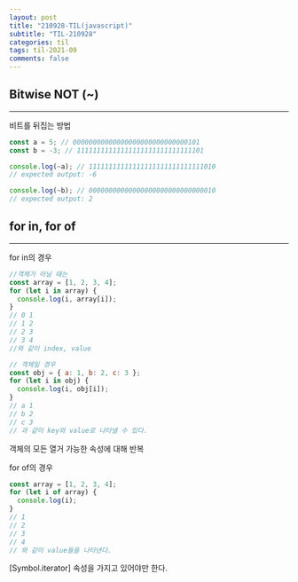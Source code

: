 ```yaml
---
layout: post
title: "210928-TIL(javascript)"
subtitle: "TIL-210928"
categories: til
tags: til-2021-09
comments: false
---
```


## Bitwise NOT (~)

---

비트를 뒤집는 방법

```js
const a = 5; // 00000000000000000000000000000101
const b = -3; // 11111111111111111111111111111101

console.log(~a); // 11111111111111111111111111111010
// expected output: -6

console.log(~b); // 00000000000000000000000000000010
// expected output: 2
```

## for in, for of

---

for in의 경우

```js
//객체가 아닐 때는
const array = [1, 2, 3, 4];
for (let i in array) {
  console.log(i, array[i]);
}
// 0 1
// 1 2
// 2 3
// 3 4
//와 같이 index, value

// 객체일 경우
const obj = { a: 1, b: 2, c: 3 };
for (let i in obj) {
  console.log(i, obj[i]);
}
// a 1
// b 2
// c 3
// 과 같이 key와 value로 나타낼 수 있다.
```

객체의 모든 열거 가능한 속성에 대해 반복

for of의 경우

```js
const array = [1, 2, 3, 4];
for (let i of array) {
  console.log(i);
}
// 1
// 2
// 3
// 4
// 와 같이 value들을 나타낸다.
```

[Symbol.iterator] 속성을 가지고 있어야만 한다.
